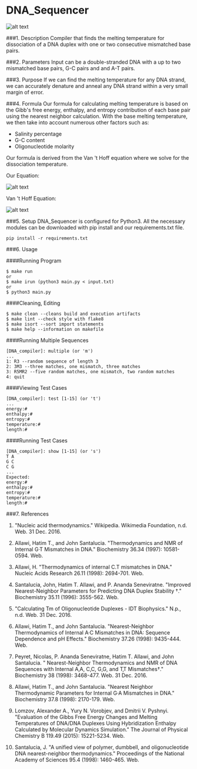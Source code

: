 # DNA_Sequencer

![alt text][four_branch]

###1. Description
Compiler that finds the melting temperature for dissociation of a DNA duplex with one or two consecutive mismatched base pairs.

###2. Parameters
Input can be a double-stranded DNA with a up to two mismatched base pairs, G-C pairs and and A-T pairs.

###3. Purpose
If we can find the melting temperature for any DNA strand, we can accurately denature and anneal any DNA strand within a very small margin of error.

###4. Formula
Our formula for calculating melting temperature is based on the Gibb's free energy, enthalpy, and entropy contribution of each base pair using the nearest neighbor calculation. With the base melting temperature, we then take into account numerous other factors such as:
* Salinity percentage
* G-C content
* Oligonucleotide molarity

Our formula is derived from the Van 't Hoff equation where we solve for the dissociation temperature.

Our Equation:

![alt text][Our_Equation]

Van 't Hoff Equation:

![alt text][Van_Hoff]
 
###5. Setup
DNA_Sequencer is configured for Python3. All the necessary modules can be downloaded with pip install 
and our requirements.txt file.
```
pip install -r requirements.txt
```
###6. Usage

####Running Program

```
$ make run
or
$ make irun (python3 main.py < input.txt)
or
$ python3 main.py
```

####Cleaning, Editing

```
$ make clean --cleans build and execution artifacts
$ make lint --check style with flake8
$ make isort --sort import statements
$ make help --information on makefile
```

####Running Multiple Sequences

```
[DNA_compiler]: multiple (or 'm')
...
1: R3 --random sequence of length 3
2: 3M3 --three matches, one mismatch, three matches
3: R5MR2 --five random matches, one mismatch, two random matches
4: quit
```

####Viewing Test Cases

```
[DNA_compiler]: test [1-15] (or 't')
...
energy:#
enthalpy:#
entropy:#
temperature:#
length:#
```

####Running Test Cases

```
[DNA_compiler]: show [1-15] (or 's')
T A
G C
C G
...
Expected:
energy:#
enthalpy:#
entropy:#
temperature:#
length:#
```

###7. References
1. "Nucleic acid thermodynamics." Wikipedia. Wikimedia Foundation, n.d. Web. 31 Dec. 2016.

2. Allawi, Hatim T., and John Santalucia. "Thermodynamics and NMR of Internal G·T Mismatches in DNA." Biochemistry 36.34 (1997): 10581-0594. Web.

3. Allawi, H. "Thermodynamics of internal C.T mismatches in DNA." Nucleic Acids Research 26.11 (1998): 2694-701. Web.

4. Santalucia, John, Hatim T. Allawi, and P. Ananda Seneviratne. "Improved Nearest-Neighbor Parameters for Predicting DNA Duplex Stability †." Biochemistry 35.11 (1996): 3555-562. Web.

5. "Calculating Tm of Oligonucleotide Duplexes - IDT Biophysics." N.p., n.d. Web. 31 Dec. 2016.

6. Allawi, Hatim T., and John Santalucia. "Nearest-Neighbor Thermodynamics of Internal A·C Mismatches in DNA:  Sequence Dependence and pH Effects." Biochemistry 37.26 (1998): 9435-444. Web.

7. Peyret, Nicolas, P. Ananda Seneviratne, Hatim T. Allawi, and John Santalucia. " Nearest-Neighbor Thermodynamics and NMR of DNA Sequences with Internal A‚A, C‚C, G‚G, and T‚T Mismatches†." Biochemistry 38 (1998): 3468-477. Web. 31 Dec. 2016.

8. Allawi, Hatim T., and John Santalucia. "Nearest Neighbor Thermodynamic Parameters for Internal G·A Mismatches in DNA." Biochemistry 37.8 (1998): 2170-179. Web.

9. Lomzov, Alexander A., Yury N. Vorobjev, and Dmitrii V. Pyshnyi. "Evaluation of the Gibbs Free Energy Changes and Melting Temperatures of DNA/DNA Duplexes Using Hybridization Enthalpy Calculated by Molecular Dynamics Simulation." The Journal of Physical Chemistry B 119.49 (2015): 15221-5234. Web.

10. Santalucia, J. "A unified view of polymer, dumbbell, and oligonucleotide DNA nearest-neighbor thermodynamics." Proceedings of the National Academy of Sciences 95.4 (1998): 1460-465. Web.

[four_branch]:https://upload.wikimedia.org/wikipedia/commons/thumb/9/92/Holliday_junction_coloured.png/400px-Holliday_junction_coloured.png
[Van_Hoff]:https://encrypted-tbn3.gstatic.com/images?q=tbn:ANd9GcRpOoWiRMsxcG6t11c1Tj4NLbHZQT_n9cu-h8c0Q9vV58TUh7Xy0Q
[Our_Equation]:http://biotools.nubic.northwestern.edu/images/thermoeq5.gif
